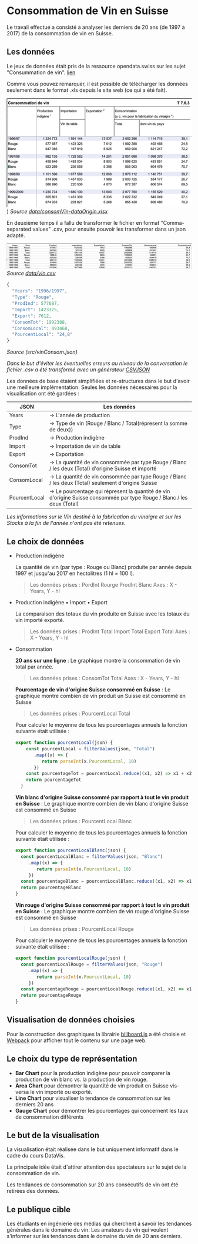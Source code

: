 # Consommation de Vin en Suisse

Le travail effectué a consisté à analyser les derniers de 20 ans (de 1997 à 2017) de la consommation de vin en Suisse.


## Les données

Le jeux de données était pris de la ressource opendata.swiss sur les sujet "Consummation de vin".
 [lien](https://opendata.swiss/fr/dataset/weinverbrauch1)

Comme vous pouvez remarquer, il est possible de télécharger les données seulement dans le format .xls depuis le site web (ce qui a été fait).

  ![fichier '.xls'](https://github.com/Aksumiron/projet-VisDon/blob/master/img/consomVinExel.png))
  *Source [data/consomVin-dataOrigin.xlsx](https://github.com/Aksumiron/projet-VisDon/blob/master/data/consomVin-dataOrigin.xlsx)*

En deuxième temps il a fallu de transformer le fichier en format "Comma-separated values" .csv, pour ensuite pouvoir les transformer dans un json adapté.

   ![Le fichier modifié et converti en .csv](https://github.com/Aksumiron/projet-VisDon/blob/master/img/consomVinCsv.png)
   *Source [data/vin.csv](https://github.com/Aksumiron/projet-VisDon/blob/master/data/vin.csv)*

   ```javascript
   {
     "Years": "1996/1997",
     "Type": "Rouge",
     "ProdInd": 577687,
     "Import": 1423325,
     "Export": 7612,
     "ConsomTot": 1992388,
     "ConsomLocal": 493468,
     "PourcentLocal": "24,8"
   }
   ```
   *Source (src/vinConsom.json)*

   *Dans le but d'éviter les éventuelles erreurs au niveau de la conversation le fichier .csv a été transformé avec un générateur [CSVJSON](https://www.csvjson.com/csv2json)*


   Les données de base étaient simplifiées et re-structures dans le but d'avoir une meilleure implémentation.
   Seules les données nécessaires pour la visualisation ont été gardées :

   |JSON| Les données|
   |--|--|
   | Years| -> L'année de production|
   |  Type|  -> Type de vin (Rouge / Blanc / Total(répresent la somme de deux))|
   |  ProdInd|  -> Production indigène|
   |  Import|   -> Importation de vin de table|
   |  Export|   -> Exportation|
   |  ConsomTot|  -> La quantité de vin consommée par type Rouge / Blanc / les deux (Total) d'origine Suisse et importé|
   |  ConsomLocal|  -> La quantité de vin consommée par type Rouge / Blanc / les deux (Total) seulement d'origine Suisse|
   |  PourcentLocal|  -> Le pourcentage qui répresent la quantité de vin d'origine Suisse consommée par type Rouge / Blanc / les deux (Total)|



   *Les informations sur le Vin destiné à la fabrication du vinaigre et sur les Stocks à la fin de l'année n'ont pas été retenues.*

## Le choix de données


  - Production indigène

    La quantité de vin (par type : Rouge ou Blanc) produite par année depuis 1997 et jusqu'au 2017 en hectolitres (1 hl = 100 l).

    > Les données prises :
        PordInt Rourge
        ProdInt Blanc
        Axes : X - Years, Y - hl

  - Production indigène • Import • Export

    La comparaison des totaux du vin produite en Suisse avec les totaux du vin importé exporté.

    > Les données prises :
        ProdInt Total
        Import Total
        Export Total
        Axes : X - Years, Y - hl

  - Consommation

    **20 ans sur une ligne** : Le graphique montre la consommation de vin total par année.

    > Les données prises :
        ConsomTot Total
        Axes : X - Years, Y - hl

    **Pourcentage de vin d'origine Suisse consommé en Suisse** : Le graphique montre combien de vin produit un Suisse est consommé en Suisse

    > Les données prises :
        PourcentLocal Total

    Pour calculer le moyenne de tous les pourcentages annuels la fonction suivante était utilisée :

    ```javascript
    export function pourcentLocal(json) {
        const pourcentLocal = filterValues(json, "Total")
           .map((x) => {
              return parseInt(x.PourcentLocal, 10)
           })
        const pourcentageTot = pourcentLocal.reduce((x1, x2) => x1 + x2) / pourcentLocal.length
        return pourcentageTot
      }
    ```

    **Vin blanc d'origine Suisse consommé par rapport à tout le vin produit en Suisse** : Le graphique montre combien de vin blanc d'origine Suisse est consommé en Suisse

    > Les données prises :
        PourcentLocal Blanc

    Pour calculer le moyenne de tous les pourcentages annuels la fonction suivante était utilisée :

    ```javascript
    export function pourcentLocalBlanc(json) {
      const pourcentLocalBlanc = filterValues(json, "Blanc")
         .map((x) => {
            return parseInt(x.PourcentLocal, 10)
         })
      const pourcentageBlanc = pourcentLocalBlanc.reduce((x1, x2) => x1 + x2) / pourcentLocalBlanc.length
      return pourcentageBlanc
    }
    ```

    **Vin rouge d'origine Suisse consommé par rapport à tout le vin produit en Suisse** : Le graphique montre combien de vin rouge d'origine Suisse est consommé en Suisse

    > Les données prises :
        PourcentLocal Rouge

    Pour calculer le moyenne de tous les pourcentages annuels la fonction suivante était utilisée :

    ```javascript
    export function pourcentLocalRouge(json) {
      const pourcentLocalRouge = filterValues(json, "Rouge")
         .map((x) => {
            return parseInt(x.PourcentLocal, 10)
         })
      const pourcentageRouge = pourcentLocalRouge.reduce((x1, x2) => x1 + x2) / pourcentLocalRouge.length
      return pourcentageRouge
    }
    ```

## Visualisation de données choisies

Pour la construction des graphiques la librairie [billboard.js](https://naver.github.io/billboard.js/) a été choisie et
[Webpack](https://webpack.js.org/) pour afficher tout le contenu sur une page web.



## Le choix du type de représentation

- **Bar Chart** pour la production indigène pour pouvoir comparer la production de vin blanc vs. la production de vin rouge.
- **Area Chart** pour démontrer la quantité de vin produit en Suisse vis-versa le vin importé ou exporté.
- **Line Chart** pour visualiser la tendance de consommation sur les derniers 20 ans
- **Gauge Chart** pour démontrer les pourcentages qui concernent les taux de consommation différents

## Le but de la visualisation

La visualisation était réalisée dans le but uniquement informatif dans le cadre du cours DataVis.  

La principale idée était d'attirer attention des spectateurs sur le sujet de la consommation de vin.

Les tendances de consommation sur 20 ans consécutifs de vin ont été retirées des données.


##  Le publique cible

Les étudiants en ingénierie des médias qui cherchent à savoir les tendances générales dans le domaine du vin.
Les amateurs du vin qui veulent s'informer sur les tendances dans le domaine du vin de 20 ans derniers.
